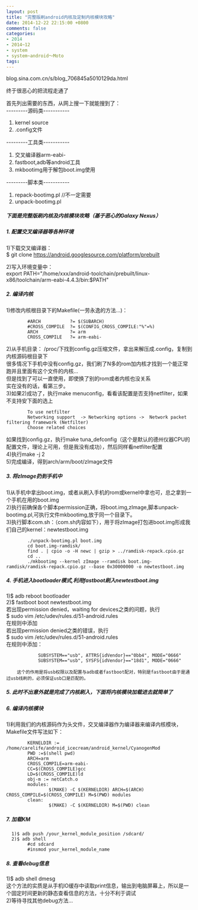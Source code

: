 ```yaml
---
layout: post
title: "完整版刷android内核及定制内核模块攻略"
date: 2014-12-22 22:15:00 +0800
comments: false
categories:
- 2014
- 2014~12
- system
- system~android～Moto
tags:
---
```

blog.sina.com.cn/s/blog_706845a5010129da.html

终于很恶心的把流程走通了

首先列出需要的东西，从网上搜一下就能搜到了：  
---------源码类-----------  
1. kernel source  
2. .config文件  

---------工具类-----------  
1. 交叉编译器arm-eabi-  
2. fastboot,adb等android工具  
3. mkbootimg用于解包boot.img使用  

---------脚本类-----------  
1. repack-bootimg.pl //不一定需要  
2. unpack-bootimg.pl  

##### 下面是完整版刷内核及内核模块攻略（基于恶心的Galaxy Nexus）  
##### 1. 配置交叉编译器等各种环境  
  1)下载交叉编译器：  
  $ git clone https://android.googlesource.com/platform/prebuilt  

  2)写入环境变量中：  
  export PATH="/home/xxx/android-toolchain/prebuilt/linux-x86/toolchain/arm-eabi-4.4.3/bin:$PATH"  

##### 2. 编译内核  
  1)修改内核根目录下的Makefile(一劳永逸的方法...)：  
```
        #ARCH           ?= $(SUBARCH)
        #CROSS_COMPILE  ?= $(CONFIG_CROSS_COMPILE:"%"=%)
        ARCH            ?= arm
        CROSS_COMPILE   ?= arm-eabi-
```
  2)从手机目录： /proc/下找到config.gz压缩文件，拿出来解压成.config，复制到内核源码根目录下  
        很多情况下手机中没有config.gz，我们刷了N多的rom加内核才找到一个能正常跑并且里面有这个文件的内核...  
        但是找到了可以一直使用，即使换了别的rom或者内核也没关系  
        实在没有的话，看第三步。  
  3)如果2)成功了，执行make menuconfig，看看该配置是否支持netfilter，如果不支持安下面的选上  
```
        To use netfilter
        Networking support  -> Networking options ->  Network packet filtering framework (Netfilter)
        Choose related choices
```
  如果找到config.gz，执行make tuna_defconfig（这个是默认的德州仪器CPU的配置文件，理论上可用，但是我没有成功），然后同样看netfilter配置  
  4)执行make -j 2  
  5)完成编译，得到arch/arm/boot/zImage文件  

##### 3. 将zImage扔到手机中
  1)从手机中拿出boot.img，或者从刷入手机的rom或kernel中拿也可，总之拿到一个手机在用的boot.img  
  2)执行前确保各个脚本permission正确，将boot.img,zImage,脚本unpack-bootimg.pl,可执行文件mkbootimg,放于同一个目录下。  
  3)执行脚本com.sh：（com.sh内容如下），用于将zImage打包进boot.img形成我们自己的kernel：newtestboot.img  
```
        ./unpack-bootimg.pl boot.img
        cd boot.img-ramdisk/
        find . | cpio -o -H newc | gzip > ../ramdisk-repack.cpio.gz
        cd ..       
        ./mkbootimg --kernel zImage --ramdisk boot.img-ramdisk/ramdisk-repack.cpio.gz --base 0x30000000 -o newtestboot.img
```

##### 4. 手机进入bootloader模式,利用fastboot刷入newtestboot.img
  1)$ adb reboot bootloader  
  2)$ fastboot boot newtestboot.img  
        若出现permission denied，waiting for devices之类的问题，执行  
        $ sudo vim /etc/udev/rules.d/51-android.rules  
        在规则中添加  
        若出现permission denied之类的错误，执行  
        $ sudo vim /etc/udev/rules.d/51-android.rules  
        在规则中添加：
```
            SUBSYSTEM=="usb", ATTRS{idVendor}=="0bb4", MODE="0666"
            SUBSYSTEM=="usb", SYSFS{idVendor}=="18d1", MODE="0666"
```
        这个的作用是将usb权限以及配置与adb或者fastboot配对，特别是fastboot由于是通过usb线刷的，必须保证usb口是匹配的。

##### 5. 此时不出意外就是完成了内核刷入，下面将内核模块加载进去就简单了

##### 6. 编译内核模块 
  1)利用我们的内核源码作为头文件，交叉编译器作为编译器来编译内核模块，Makefile文件写法如下：
```
        KERNELDIR := /home/carelife/android_icecream/android_kernel/CyanogenMod
        PWD :=$(shell pwd)
        ARCH=arm
        CROSS_COMPILE=arm-eabi-
        CC=$(CROSS_COMPILE)gcc
        LD=$(CROSS_COMPILE)ld
        obj-m := netCatch.o
        modules:
                $(MAKE) -C $(KERNELDIR) ARCH=$(ARCH) CROSS_COMPILE=$(CROSS_COMPILE) M=$(PWD) modules  
        clean:
                $(MAKE) -C $(KERNELDIR) M=$(PWD) clean
```

##### 7. 加载KM
```
  1)$ adb push /your_kernel_module_position /sdcard/
  2)$ adb shell
        #cd sdcard
        #insmod your_kernel_module_name
```

##### 8. 查看debug信息
  1)$ adb shell dmesg  
        这个方法的实质是从手机IO缓存中读取print信息，输出到电脑屏幕上，所以是一个固定时间更新的静态查看信息的方法，十分不利于调试  
  2)等待寻找其他debug方法...

